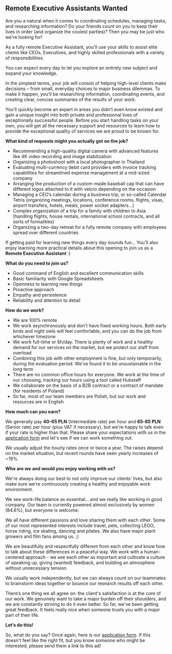 ## Remote Executive Assistants Wanted

Are you a natural when it comes to coordinating schedules, managing tasks, and researching information?
Do your friends count on you to keep their lives in order (and organize the coolest parties)?
Then you may be just who we're looking for!

As a fully remote Executive Assistant, you'll use your skills to assist elite clients like CEOs, Executives, and highly skilled professionals with a variety of responsibilities.

You can expect every day to let you explore an entirely new subject and expand your knowledge.

In the simplest terms, your job will consist of helping high-level clients make decisions – from small, everyday choices to major business dilemmas.
To make it happen, you'll be researching information, coordinating events, and creating clear, concise summaries of the results of your work.

You’ll quickly become an expert in areas you didn’t even know existed and gain a unique insight into both private and professional lives of exceptionally successful people.
Before you start handling tasks on your own, you will get all the necessary support and resources to learn how to provide the exceptional quality of services we are proud to be known for.

**What kind of requests might you actually get on the job?**

- Recommending a high-quality digital camera with advanced features like 4K video recording and image stabilization
- Organizing a photoshoot with a local photographer in Thailand
- Evaluating multi-currency debit card providers with invoice tracking capabilities for streamlined expense management at a mid-sized company
- Arranging the production of a custom-made baseball cap that can have different logos attached to it with velcro depending on the occasion
- Managing a CEO’s calendar during a business trip, or so-called Calendar Tetris (organizing meetings, locations, conference rooms, flights, visas, airport transfers, hotels, meals, power socket adapters…)
- Complex organization of a trip for a family with children to Asia (handling flights, house rentals, international school contracts, and all sorts of formalities)
- Organizing a two-day retreat for a fully remote company with employees spread over different countries

If getting paid for learning new things every day sounds fun... You'll also enjoy learning more practical details about this opening to join us as a **Remote Executive Assistant** :)

**What do you need to join us?**

- Good command of English and excellent communication skills
- Basic familiarity with Google Spreadsheets
- Openness to learning new things
- Proactive approach
- Empathy and persistence
- Reliability and attention to detail

**How do we work?**

- We are 100% remote
- We work asynchronously and don't have fixed working hours.
  Both early birds and night owls will feel comfortable, and you can do the job from whichever timezone
- We work full-time or 6h/day.
  There is plenty of work and a healthy demand for our services on the market, but we protect our staff from overload
- Combining this job with other employment is fine, but only temporarily, during the evaluation period.
  We've found it to be unsustainable in the long term
- There are no common office hours for everyone.
  We work at the time of our choosing, tracking our hours using a tool called Hubstaff
- We collaborate on the basis of a B2B contract or a contract of mandate (for residents of Poland)
- So far, most of our team members are Polish, but our work and resources are in English

**How much can you earn?**

We generally pay **40-65 PLN** (Intermediate rate) per hour and **65-85 PLN** (Senior rate) per hour (plus VAT if necessary), but we're happy to talk even if your rate is higher than that.
Please share your expectations with us in the [application form](https://forms.gle/Cxw6B3ZPknvJfJHz9) and let's see if we can work something out.

We usually adjust the hourly rates once or twice a year.
The raises depend on the market situation, but recent rounds have seen yearly increases of \~19%.

**Who are we and would you enjoy working with us?**

We're always doing our best to not only improve our clients' lives, but also make sure we're continuously creating a healthy and enjoyable work environment.

We see work-life balance as essential... and we really like working in good company.
Our team is currently powered almost exclusively by women (84.6%), but everyone is welcome.

We all have different passions and love sharing them with each other.
Some of our most represented interests include travel, pets, collecting LEGO, horse riding, ice skating, dancing and pilates.
We also have major plant growers and film fans among us.
;)

We are beautifully and respectfully different from each other and know how to talk about these differences in a peaceful way.
We work with a human-centered approach - we see each other as important and cultivate a culture of speaking up, giving (wanted) feedback, and building an atmosphere without unnecessary tension.

We usually work independently, but we can always count on our teammates to brainstorm ideas together or bounce our research results off each other.

There’s one thing we all agree on:
the client's satisfaction is at the core of our work.
We genuinely want to take a major burden off their shoulders, and we are constantly striving to do it even better.
So far, we've been getting great feedback.
It feels really nice when someone trusts you with a major part of their life.

**Let’s do this!**

So, what do you say?
Once again, here is our [application form](https://forms.gle/Cxw6B3ZPknvJfJHz9).
If this doesn't feel like the right fit, but you know someone who might be interested, please send them a link to this ad!
